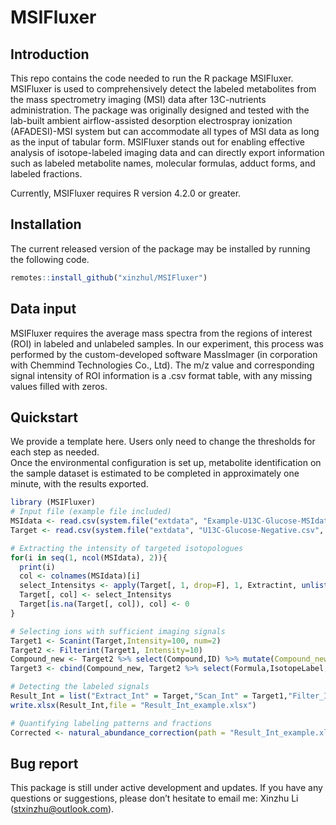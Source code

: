 # MSIFluxer

## Introduction

This repo contains the code needed to run the R package MSIFluxer. MSIFluxer is used to comprehensively detect the labeled metabolites from the mass spectrometry imaging (MSI) data after 13C-nutrients administration. The package was originally designed and tested with the lab-built ambient airflow-assisted desorption electrospray ionization (AFADESI)-MSI system but can accommodate all types of MSI data as long as the input of tabular form.
MSIFluxer stands out for enabling effective analysis of isotope-labeled imaging data and can directly export information such as labeled metabolite names, molecular formulas, adduct forms, and labeled fractions. 

Currently, MSIFluxer requires R version 4.2.0 or greater. 

## Installation

The current released version of the package may be installed by running the following code.


```r
remotes::install_github("xinzhul/MSIFluxer")
```

## Data input
MSIFluxer requires the average mass spectra from the regions of interest (ROI) in labeled and unlabeled samples. In our experiment, this process was performed by the custom-developed software MassImager (in corporation with Chemmind Technologies Co., Ltd). The m/z value and corresponding signal intensity of ROI information is a .csv format table, with any missing values filled with zeros.

## Quickstart
We provide a template here. Users only need to change the thresholds for each step as needed.    
Once the environmental configuration is set up, metabolite identification on the sample dataset is estimated to be completed in approximately one minute, with the results exported.

```r
library (MSIFluxer)
# Input file (example file included)
MSIdata <- read.csv(system.file("extdata", "Example-U13C-Glucose-MSIdata.csv", package = "MSIFluxer"))
Target <- read.csv(system.file("extdata", "U13C-Glucose-Negative.csv", package = "MSIFluxer"))

# Extracting the intensity of targeted isotopologues
for(i in seq(1, ncol(MSIdata), 2)){
  print(i)
  col <- colnames(MSIdata)[i]
  select_Intensitys <- apply(Target[, 1, drop=F], 1, Extractint, unlist(MSIdata[, i]), unlist(MSIdata[, i+1]))
  Target[, col] <- select_Intensitys
  Target[is.na(Target[, col]), col] <- 0
}

# Selecting ions with sufficient imaging signals
Target1 <- Scanint(Target,Intensity=100, num=2)
Target2 <- Filterint(Target1, Intensity=10)
Compound_new <- Target2 %>% select(Compound,ID) %>% mutate(Compound_new = pmap_chr(., str_c, sep = "_")) %>% select(Compound_new)
Target3 <- cbind(Compound_new, Target2 %>% select(Formula,IsotopeLabel,Unlabel_01:Glc_Label_03)) %>% rename(Compound = Compound_new)

# Detecting the labeled signals
Result_Int = list("Extract_Int" = Target,"Scan_Int" = Target1,"Filter_Int"=Target2,"Input_Int"=Target3)
write.xlsx(Result_Int,file = "Result_Int_example.xlsx")

# Quantifying labeling patterns and fractions
Corrected <- natural_abundance_correction(path = "Result_Int_example.xlsx",sheet = "Input_Int",resolution = 140000,purity = 0.99)

```
## Bug report

This package is still under active development and updates. If you have any questions or suggestions, please don’t hesitate to email me: Xinzhu Li (stxinzhu@outlook.com).
